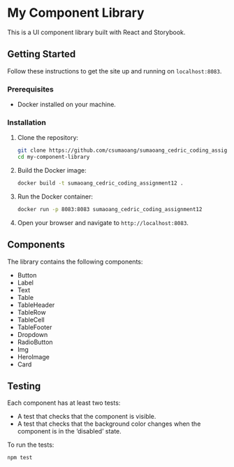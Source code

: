 # My Component Library

This is a UI component library built with React and Storybook.

## Getting Started

Follow these instructions to get the site up and running on `localhost:8083`.

### Prerequisites

- Docker installed on your machine.

### Installation

1. Clone the repository:

   ```bash
   git clone https://github.com/csumaoang/sumaoang_cedric_coding_assignment12.git
   cd my-component-library
   ```

2. Build the Docker image:

   ```bash
   docker build -t sumaoang_cedric_coding_assignment12 .
   ```

3. Run the Docker container:

   ```bash
   docker run -p 8083:8083 sumaoang_cedric_coding_assignment12
   ```

4. Open your browser and navigate to `http://localhost:8083`.

## Components

The library contains the following components:

- Button
- Label
- Text
- Table
- TableHeader
- TableRow
- TableCell
- TableFooter
- Dropdown
- RadioButton
- Img
- HeroImage
- Card

## Testing

Each component has at least two tests:

- A test that checks that the component is visible.
- A test that checks that the background color changes when the component is in the ‘disabled’ state.

To run the tests:

```bash
npm test
